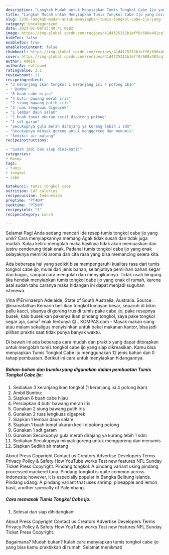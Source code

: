```yaml
---
description: "Langkah Mudah untuk Menyiapkan Tumis Tongkol Cabe Ijo yang Lezat, Mengugah Selera"
title: "Langkah Mudah untuk Menyiapkan Tumis Tongkol Cabe Ijo yang Lezat, Mengugah Selera"
slug: 2336-langkah-mudah-untuk-menyiapkan-tumis-tongkol-cabe-ijo-yang-lezat-mengugah-selera
category: Uncategorized
date: 2023-01-08T15:40:41.608Z
image: https://img-global.cpcdn.com/recipes/41d4f25311b1eff0/680x482cq70/tumis-tongkol-cabe-ijo-foto-resep-utama.jpg
hideToc: false
enableToc: true
enableTocContent: false
thumbnail: https://img-global.cpcdn.com/recipes/41d4f25311b1eff0/680x482cq70/tumis-tongkol-cabe-ijo-foto-resep-utama.jpg
cover: https://img-global.cpcdn.com/recipes/41d4f25311b1eff0/680x482cq70/tumis-tongkol-cabe-ijo-foto-resep-utama.jpg
author: Admin
authorAv: notfound
ratingvalue: 3.1
reviewcount: 21
recipeingredient:
- "3 keranjang ikan tongkol 1 keranjang isi 4 potong ikan"
- " Bumbu"
- "6 buah cabe hijau"
- "4 butir bawang merah iris"
- "2 siung bawang putih iris"
- "2 ruas lengkuas digeprek"
- "1 lembar daun salam"
- "1 buah tomat ukuran kecil dipotong potong"
- "1 sdt garam"
- "Secukupnya gula merah dirajang ya kurang lebih 1 sdm"
- "Secukupnya minyak goreng untuk menggoreng dan menumis"
- "Sedikit air matang"
recipeinstructions:

- "Sudah jadi dan siap dinikmati!"
categories:
- Resep
tags:
- tumis
- tongkol
- cabe

katakunci: tumis tongkol cabe 
nutrition: 147 calories
recipecuisine: Indonesian
preptime: "PT40M"
cooktime: "PT58M"
recipeyield: "3"
recipecategory: Lunch

---
```



Selamat Pagi Anda sedang mencari ide resep tumis tongkol cabe ijo yang unik? Cara menyiapkannya memang Agak tidak susah dan tidak juga mudah. Kalau keliru mengolah maka hasilnya tidak akan memuaskan dan justru cenderung tidak enak. Padahal tumis tongkol cabe ijo yang enak selayaknya memiliki aroma dan cita rasa yang bisa memancing selera kita.


Ada beberapa hal yang sedikit bisa mempengaruhi kualitas rasa dari tumis tongkol cabe ijo, mulai dari jenis bahan, selanjutnya pemilihan bahan segar dan bagus, sampai cara mengolah dan menyajikannya. Tidak usah bingung jika hendak menyiapkan tumis tongkol cabe ijo yang enak di rumah, karena asal sudah tahu caranya maka hidangan ini dapat menjadi suguhan istimewa.

Vina @Ervinaerph Adelaide, State of South Australia, Australia. Source : @mamafathan Kemarin beli ikan tongkol lumayan besar, separuh di bikin pallu kacci, sisanya di goreng trus di tumis pake cabe ijo, pake resepnya busek, kalo busek kan pakenya ikan pindang tongkol, saya pake tongkol segar aja, sama² enak tentunya 😋.. KOMPAS.com - Masak makan siang atau malam sekaligus menyisihkan untuk bekal makanan kantor, bisa jadi pilihan praktis saat tidak punya banyak waktu.


Di bawah ini ada beberapa cara mudah dan praktis yang dapat diterapkan untuk mengolah tumis tongkol cabe ijo yang siap dikreasikan. Kamu bisa menyiapkan Tumis Tongkol Cabe Ijo menggunakan 12 jenis bahan dan 0 tahap pembuatan. Berikut ini cara untuk menyiapkan hidangannya.

<!--inarticleads1-->

##### Bahan-bahan dan bumbu yang digunakan dalam pembuatan Tumis Tongkol Cabe Ijo:

1. Sediakan 3 keranjang ikan tongkol (1 keranjang isi 4 potong ikan)
1. Ambil  Bumbu:
1. Siapkan 6 buah cabe hijau
1. Persiapkan 4 butir bawang merah iris
1. Gunakan 2 siung bawang putih iris
1. Gunakan 2 ruas lengkuas digeprek
1. Siapkan 1 lembar daun salam
1. Siapkan 1 buah tomat ukuran kecil dipotong potong
1. Gunakan 1 sdt garam
1. Gunakan Secukupnya gula merah dirajang ya kurang lebih 1 sdm
1. Sediakan Secukupnya minyak goreng untuk menggoreng dan menumis
1. Siapkan Sedikit air matang


About Press Copyright Contact us Creators Advertise Developers Terms Privacy Policy &amp; Safety How YouTube works Test new features NFL Sunday Ticket Press Copyright. Pindang tongkol: A pindang variant using pindang processed mackerel tuna. Pindang tongkol is quite common across Indonesia; however, it is especially popular in Bangka Belitung islands. Pindang udang: A pindang variant that uses shrimp, pineapple and lemon basil, another specialty of Palembang. 

<!--inarticleads2-->

##### Cara memasak Tumis Tongkol Cabe Ijo:


1. Selesai dan siap dihidangkan!

About Press Copyright Contact us Creators Advertise Developers Terms Privacy Policy &amp; Safety How YouTube works Test new features NFL Sunday Ticket Press Copyright. 

Bagaimana? Mudah bukan? Itulah cara menyiapkan tumis tongkol cabe ijo yang bisa kamu praktikkan di rumah. Selamat menikmati
